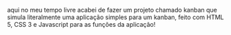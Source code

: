 aqui no meu tempo livre acabei de fazer um projeto chamado kanban que simula literalmente uma aplicação simples para um kanban, feito com HTML 5, CSS 3 e Javascript para as funções da aplicação!
